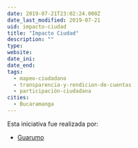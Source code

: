 ```yaml
---
date: 2019-07-21T23:02:24.000Z
date_last_modified: 2019-07-21
uid: impacto-ciudad
title: "Impacto Ciudad"
description: ""
type: 
website: 
date_ini: 
date_end: 
tags:
  - mapeo-ciudadano
  - transparencia-y-rendicion-de-cuentas
  - participación-ciudadana
cities: 
  - Bucaramanga
---
```


Esta iniciativa fue realizada por:

- [Guarumo](/i/guarumo.html)
